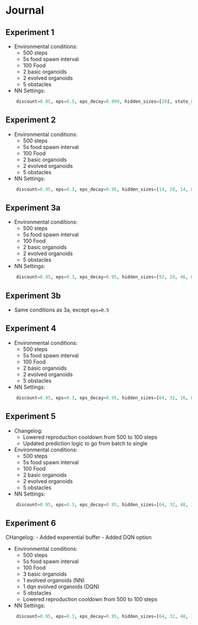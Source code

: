 # Journal

## Experiment 1
- Environmental conditions:
    - 500 steps
    - 5s food spawn interval
    - 100 Food
    - 2 basic organoids
    - 2 evolved organoids
    - 5 obstacles
- NN Settings:
```python
    discount=0.95, eps=0.5, eps_decay=0.999, hidden_sizes=[20], state_space_size=7, action_space_size=2
```

## Experiment 2
- Environmental conditions:
    - 500 steps
    - 5s food spawn interval
    - 100 Food
    - 2 basic organoids
    - 2 evolved organoids
    - 5 obstacles
- NN Settings:
```python
    discount=0.95, eps=0.3, eps_decay=0.95, hidden_sizes=[14, 28, 14, 8, 4], state_space_size=7, action_space_size=2
```

## Experiment 3a
- Environmental conditions:
    - 500 steps
    - 5s food spawn interval
    - 100 Food
    - 2 basic organoids
    - 2 evolved organoids
    - 5 obstacles
- NN Settings:
```python
    discount=0.95, eps=0.3, eps_decay=0.95, hidden_sizes=[92, 20, 46, 8, 4], state_space_size=46, action_space_size=2
```

## Experiment 3b
- Same conditions as 3a, except `eps=0.5`


## Experiment 4
- Environmental conditions:
    - 500 steps
    - 5s food spawn interval
    - 100 Food
    - 2 basic organoids
    - 2 evolved organoids
    - 5 obstacles
- NN Settings:
```python
    discount=0.95, eps=0.3, eps_decay=0.95, hidden_sizes=[64, 32, 16, 8, 4], state_space_size=46, action_space_size=2
```

## Experiment 5
- Changelog:
    - Lowered reproduction cooldown from 500 to 100 steps
    - Updated prediction logic to go from batch to single
- Environmental conditions:
    - 500 steps
    - 5s food spawn interval
    - 100 Food
    - 2 basic organoids
    - 2 evolved organoids
    - 5 obstacles
- NN Settings:
```python
    discount=0.95, eps=0.3, eps_decay=0.95, hidden_sizes=[64, 32, 48, 16, 8, 4], state_space_size=46, action_space_size=2
```

## Experiment 6
CHangelog:
    - Added experential buffer
    - Added DQN option
- Environmental conditions:
    - 500 steps
    - 5s food spawn interval
    - 100 Food
    - 3 basic organoids
    - 1 evolved organoids (NN)
    - 1 dqn evolved organoids (DQN)
    - 5 obstacles
    - Lowered reproduction cooldown from 500 to 100 steps
- NN Settings:
```python
    discount=0.95, eps=0.3, eps_decay=0.95, hidden_sizes=[64, 32, 48, 16, 8, 4], state_space_size=46, action_space_size=2, buffer_size=100
```